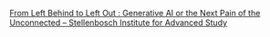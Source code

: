 [From Left Behind to Left Out : Generative AI or the Next Pain of the Unconnected – Stellenbosch Institute for Advanced Study](https://qi.tc/qi/120391)